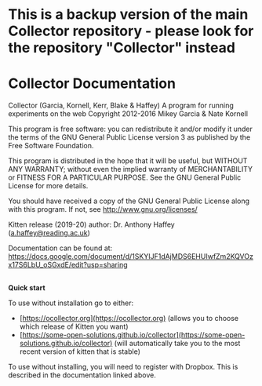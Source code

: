 # This is a backup version of the main Collector repository - please look for the repository "Collector" instead

# **Collector Documentation**

Collector (Garcia, Kornell, Kerr, Blake & Haffey)
A program for running experiments on the web
Copyright 2012-2016 Mikey Garcia & Nate Kornell


This program is free software: you can redistribute it and/or modify
it under the terms of the GNU General Public License version 3 as published by
the Free Software Foundation.

This program is distributed in the hope that it will be useful,
but WITHOUT ANY WARRANTY; without even the implied warranty of
MERCHANTABILITY or FITNESS FOR A PARTICULAR PURPOSE.  See the
GNU General Public License for more details.

You should have received a copy of the GNU General Public License
along with this program.  If not, see <http://www.gnu.org/licenses/>

Kitten release (2019-20) author: Dr. Anthony Haffey (a.haffey@reading.ac.uk)

Documentation can be found at: https://docs.google.com/document/d/1SKYIJF1dAjMDS6EHUIwfZm2KQVOzx17S6LbU_oSGxdE/edit?usp=sharing 

## 
**Quick start**

To use without installation go to either:

*   [https://ocollector.org](https://ocollector.org) (allows you to choose which release of Kitten you want)
*   [https://some-open-solutions.github.io/collector](https://some-open-solutions.github.io/collector) (will automatically take you to the most recent version of kitten that is stable)

To use without installing, you will need to register with Dropbox. This is described in the documentation linked above.
